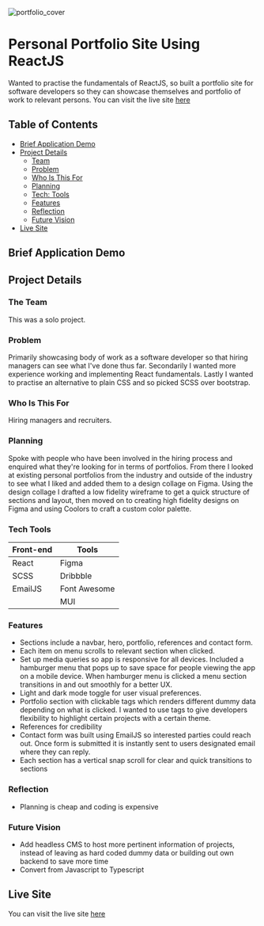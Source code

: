![portfolio_cover](https://user-images.githubusercontent.com/91844917/169305985-6e1eaea9-5fe9-4574-981a-4254a6fb0220.png)

# Personal Portfolio Site Using ReactJS

Wanted to practise the fundamentals of ReactJS, so built a portfolio site for software developers so they can showcase themselves and portfolio of work to relevant persons. You can visit the live site [here](https://thuan-dev-portfolio-v1.netlify.app/.)

## Table of Contents

- [Brief Application Demo](#brief-application-demo)
- [Project Details](#project-details)<br>
    - [Team](#the-team)<br>
    - [Problem](#problem)<br>
    - [Who Is This For](#who-is-this-for)
    - [Planning](#planning)
    - [Tech: Tools](#tech-tools)
    - [Features](#features)
    - [Reflection](#reflection)
    - [Future Vision](#future-vision)
- [Live Site](#live-site)

## Brief Application Demo

## Project Details

### The Team
This was a solo project.

### Problem
Primarily showcasing body of work as a software developer so that hiring managers can see what I've done thus far. Secondarily I wanted more experience working and implementing React fundamentals.
Lastly I wanted to practise an alternative to plain CSS and so picked SCSS over bootstrap.

### Who Is This For
Hiring managers and recruiters.

### Planning
Spoke with people who have been involved in the hiring process and enquired what they're looking for in terms of portfolios. From there I looked at existing personal portfolios from the industry and outside of the industry to see what I liked and added them to a design collage on Figma. Using the design collage I drafted a low fidelity wireframe to get a quick structure of sections and layout, then moved on to creating high fidelity designs on Figma and using Coolors to craft a custom color palette.

### Tech Tools

| Front-end | Tools        |
| --------- | ------------ |
| React     | Figma        |
| SCSS      | Dribbble     |
| EmailJS   | Font Awesome |
|           | MUI          |


### Features
- Sections include a navbar, hero, portfolio, references and contact form.
- Each item on menu scrolls to relevant section when clicked.
- Set up media queries so app is responsive for all devices. Included a hamburger menu that pops up to save space for people viewing the app on a mobile device. When hamburger menu is clicked a menu section transitions in and out smoothly for a better UX.
- Light and dark mode toggle for user visual preferences.
- Portfolio section with clickable tags which renders different dummy data depending on what is clicked. I wanted to use tags to give developers flexibility to highlight certain projects with a certain theme.
- References for credibility
- Contact form was built using EmailJS so interested parties could reach out. Once form is submitted it is instantly sent to users designated email where they can reply.
- Each section has a vertical snap scroll for clear and quick transitions to sections

### Reflection
- Planning is cheap and coding is expensive

### Future Vision
- Add headless CMS to host more pertinent information of projects, instead of leaving as hard coded dummy data or building out own backend to save more time
- Convert from Javascript to Typescript

## Live Site
You can visit the live site [here](https://thuan-dev-portfolio-v1.netlify.app/.)
